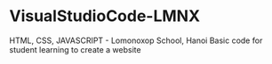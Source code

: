 # VisualStudioCode-LMNX
HTML, CSS, JAVASCRIPT - Lomonoxop School, Hanoi
Basic code for student learning to create a website
